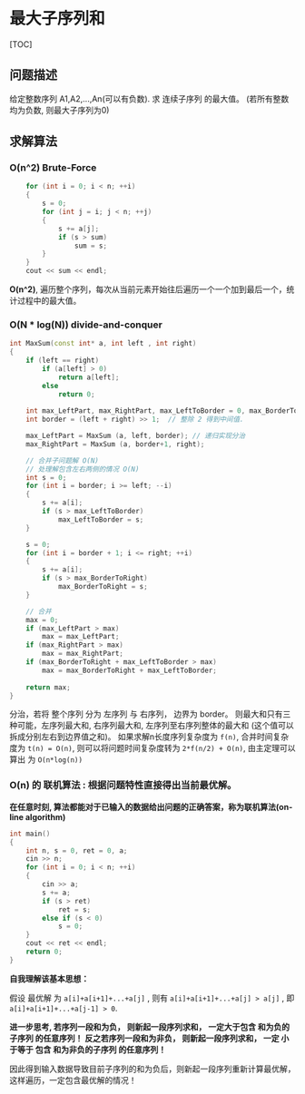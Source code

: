 # 最大子序列和

[TOC]

## 问题描述

给定整数序列 A1,A2,...,An(可以有负数). 求 连续子序列 的最大值。 (若所有整数均为负数, 则最大子序列为0)

## 求解算法

### O(n^2) Brute-Force

```CPP
	for (int i = 0; i < n; ++i)
	{
		s = 0;
		for (int j = i; j < n; ++j)
		{
			s += a[j];
			if (s > sum) 
				sum = s;
		}
	}
	cout << sum << endl;
```

__O(n^2)__, 遍历整个序列，每次从当前元素开始往后遍历一个一个加到最后一个，统计过程中的最大值。

### O(N * log(N)) divide-and-conquer

```CPP
int MaxSum(const int* a, int left , int right)
{
	if (left == right)
		if (a[left] > 0)
			return a[left];
		else
			return 0;	
	
	int max_LeftPart, max_RightPart, max_LeftToBorder = 0, max_BorderToRight = 0, max; 
	int border = (left + right) >> 1;  // 整除 2 得到中间值.

	max_LeftPart = MaxSum (a, left, border); // 递归实现分治
	max_RightPart = MaxSum (a, border+1, right); 

	// 合并子问题解 O(N)
	// 处理解包含左右两侧的情况 O(N)
	int s = 0;
	for (int i = border; i >= left; --i)
	{
		s += a[i];
		if (s > max_LeftToBorder) 
			max_LeftToBorder = s;
	}

	s = 0;
	for (int i = border + 1; i <= right; ++i)
	{
		s += a[i];
		if (s > max_BorderToRight) 
			max_BorderToRight = s;
	}

	// 合并
	max = 0;
	if (max_LeftPart > max) 
		max = max_LeftPart;
	if (max_RightPart > max)
		max = max_RightPart;
	if (max_BorderToRight + max_LeftToBorder > max)
		max = max_BorderToRight + max_LeftToBorder;
	
	return max;
}
```

分治，若将 整个序列 分为 左序列 与 右序列， 边界为 border。 则最大和只有三种可能，左序列最大和, 右序列最大和, 左序列至右序列整体的最大和 (这个值可以拆成分别左右到边界值之和)。
如果求解n长度序列复杂度为 `f(n)`, 合并时间复杂度为 `t(n) = O(n)`, 则可以将问题时间复杂度转为 `2*f(n/2) + O(n)`, 由主定理可以算出 为 `O(n*log(n))`

### O(n) 的 联机算法 : 根据问题特性直接得出当前最优解。

__在任意时刻, 算法都能对于已输入的数据给出问题的正确答案，称为联机算法(on-line algorithm)__

```CPP
int main()
{
	int n, s = 0, ret = 0, a;
	cin >> n;
	for (int i = 0; i < n; ++i)
	{
		cin >> a;
		s += a;
		if (s > ret)
			ret = s;
		else if (s < 0)
			s = 0;
	}
	cout << ret << endl;
	return 0;
}
```
__自我理解该基本思想：__

假设 最优解 为 `a[i]+a[i+1]+...+a[j]` , 则有 `a[i]+a[i+1]+...+a[j] > a[j]` , 即 `a[i]+a[i+1]+...+a[j-1] > 0`.

__进一步思考, 若序列一段和为负， 则新起一段序列求和， 一定大于包含 和为负的子序列 的任意序列！ 反之若序列一段和为非负， 则新起一段序列求和， 一定 小于等于 包含 和为非负的子序列 的任意序列！__

因此得到输入数据导致目前子序列的和为负后，则新起一段序列重新计算最优解，这样遍历，一定包含最优解的情况！


